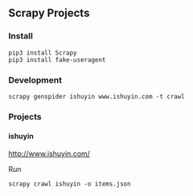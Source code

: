 ## Scrapy Projects

### Install


```
pip3 install Scrapy
pip3 install fake-useragent

```

### Development


```
scrapy genspider ishuyin www.ishuyin.com -t crawl
```

### Projects


#### ishuyin

http://www.ishuyin.com/

Run

```
scrapy crawl ishuyin -o items.json
```

